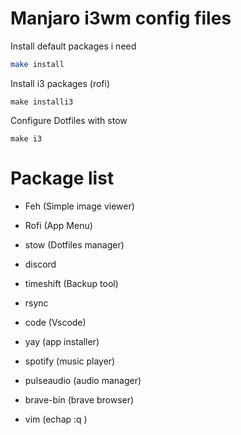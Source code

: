 # Manjaro i3wm config files


Install default packages i need
```bash
make install
```

Install i3 packages (rofi)
```
make installi3
```

Configure Dotfiles with stow
```
make i3
```


# Package list
- Feh (Simple image viewer)
- Rofi (App Menu)


- stow (Dotfiles manager)
- discord 
- timeshift (Backup tool)
- rsync 
- code (Vscode)
- yay (app installer)
- spotify (music player)
- pulseaudio (audio manager)
- brave-bin (brave browser)
- vim (echap :q  )